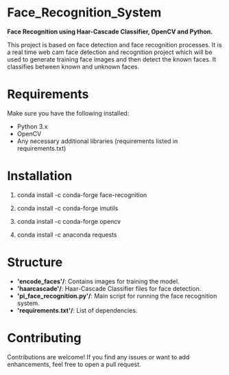 # Face_Recognition_System
**Face Recognition using Haar-Cascade Classifier, OpenCV and Python.**

This project is based on face detection and face recognition processes. It is a real time web cam face detection and recognition project which will be used to generate training face images and then detect the known faces. It classifies between known and unknown faces.

# Requirements
Make sure you have the following installed:

- Python 3.x
- OpenCV
- Any necessary additional libraries (requirements listed in requirements.txt)

# Installation
1. conda install -c conda-forge face-recognition  

2. conda install -c conda-forge imutils   

3. conda install -c conda-forge opencv    

4. conda install -c anaconda requests

# Structure
- **'encode_faces'/**: Contains images for training the model.
- **'haarcascade'/**: Haar-Cascade Classifier files for face detection.
- **'pi_face_recognition.py'/**: Main script for running the face recognition system.
- **'requirements.txt'/**: List of dependencies.

# Contributing
Contributions are welcome! If you find any issues or want to add enhancements, feel free to open a pull request.
